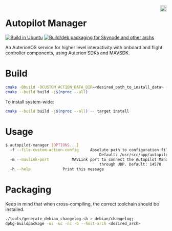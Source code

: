 <img align="right" height="20" src="https://auterion.com/wp-content/uploads/2020/05/auterion_logo_default_sunrise.svg">

# Autopilot Manager
[![Build in Ubuntu](https://github.com/Auterion/autopilot_manager/workflows/Build%20in%20Ubuntu/badge.svg?branch=main)](https://github.com/Auterion/autopilot_manager/actions?query=workflow%3A%22Build+in+Ubuntu%22) [![Build/deb packaging for Skynode and other archs](https://github.com/Auterion/autopilot_manager/workflows/Build/deb%20packaging%20for%20Skynode%20and%20other%20archs/badge.svg?branch=develop)](https://github.com/Auterion/autopilot_manager/actions?query=workflow%3A%22Build+for+Skynode+with+cross-compilation%22)

An AuterionOS service for higher level interactivity with onboard and flight controller components, using Auterion SDKs and MAVSDK.

# Build

```bash
cmake -Bbuild -DCUSTOM_ACTION_DATA_DIR=<desired_path_to_install_data> -S.
cmake --build build -j$(nproc --all)
```

To install system-wide:
```bash
cmake --build build -j$(nproc --all) -- target install
```

# Usage

```bash
$ autopilot-manager [OPTIONS...]
  -f --file-custom-action-config	 Absolute path to configuration file of the custom actions.
                                         Default: /usr/src/app/autopilot-manager/data/example/custom_action/custom_action.json
  -m --mavlink-port			 MAVLink port to connect the Autopilot Manager MAVSDK instance
                                         through UDP. Default: 14570
  -h --help				 Print this message
```

# Packaging

Keep in mind that when cross-compiling, the correct toolchain should be installed.

```sh
./tools/generate_debian_changelog.sh > debian/changelog;
dpkg-buildpackage -us -uc -nc -b --host-arch <desired_arch>
```
